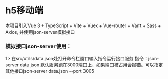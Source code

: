 # h5移动端

本项目引入Vue 3 + TypeScript + Vite + Vuex + Vue-router + Vant + Sass + Axios, 并使用json-server模拟接口



### 模拟接口json-server使用：
1> 在src/utils/data.json处打开命令栏窗口输入指令运行接口服务
   指令：json-server data.json
   默认服务跑在3000端口上，如果端口被占用会报错。可以指定其他接口json-server data.json --port 3005

